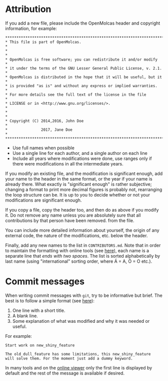 Attribution
===========

If you add a new file, please include the OpenMolcas header and copyright
information, for example:

```
************************************************************************
* This file is part of OpenMolcas.                                     *
*                                                                      *
* OpenMolcas is free software; you can redistribute it and/or modify   *
* it under the terms of the GNU Lesser General Public License, v. 2.1. *
* OpenMolcas is distributed in the hope that it will be useful, but it *
* is provided "as is" and without any express or implied warranties.   *
* For more details see the full text of the license in the file        *
* LICENSE or in <http://www.gnu.org/licenses/>.                        *
*                                                                      *
* Copyright (C) 2014,2016, John Doe                                    *
*               2017, Jane Doe                                         *
************************************************************************
```

* Use full names when possible
* Use a single line for each author, and a single author on each line
* Include all years where modifications were done, use ranges only if there
  were modifications in all the intermediate years.

If you modify an existing file, and the modification is significant enough, add
your name to the header in the same format, or the year if your name is already
there. What exactly is "significant enough" is rather subjective; changing a
format to print more decimal figures is probably not, rearranging the loop
structure can be. It is up to you to decide whether or not your modifications
are significant enough.

If you copy a file, copy the header too, and then do as above if you modify it.
Do not remove any name unless you are absolutely sure that all contributions by
that person have been removed. from the file.

You can include more detailed information about yourself, the origin of any
external code, the nature of the modifications, etc. below the header.

Finally, add any new names to the list in `CONTRIBUTORS.md`. Note that in order
to maintain the formatting with online tools (see
[here](https://gitlab.com/Molcas/OpenMolcas/blob/master/CONTRIBUTORS.md)), each
name is a separate line that *ends with two spaces*. The list is sorted
alphabetically by last name (using "international" sorting order, where Á = A,
Ö = O etc.).


Commit messages
===============

When writing commit messages with `git`, try to be informative but brief. The
best is to follow a simple format (see
[here](https://chris.beams.io/posts/git-commit/)):

1. One line with a short title.
2. A blank line.
3. Some explanation of what was modified and why it was needed or useful.

For example:

```
Start work on new_shiny_feature

The old_dull_feature has some limitations, this new_shiny_feature
will solve them. For the moment just add a dummy keyword.
```

In many tools and on the [online
viewer](https://gitlab.com/Molcas/OpenMolcas/commits/master) only the first
line is displayed by default and the rest of the message is available if
desired.
